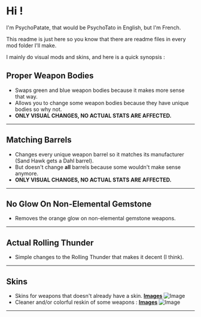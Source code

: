 # Hi !

I'm PsychoPatate,
that would be PsychoTato in English, but I'm French.

This readme is just here so you know that there are readme files in every mod folder I'll make.

I mainly do visual mods and skins, and here is a quick synopsis :

## Proper Weapon Bodies
- Swaps green and blue weapon bodies because it makes more sense that way.
- Allows you to change some weapon bodies because they have unique bodies so why not.
- **ONLY VISUAL CHANGES, NO ACTUAL STATS ARE AFFECTED.**

---
## Matching Barrels
- Changes every unique weapon barrel so it matches its manufacturer (Sand Hawk gets a Dahl barrel).
- But doesn't change **all** barrels because some wouldn't make sense anymore.
- **ONLY VISUAL CHANGES, NO ACTUAL STATS ARE AFFECTED.**

---
## No Glow On Non-Elemental Gemstone
- Removes the orange glow on non-elemental gemstone weapons.

---
## Actual Rolling Thunder
- Simple changes to the Rolling Thunder that makes it decent (I think).

---
## Skins
- Skins for weapons that doesn't already have a skin. **[Images](https://imgur.com/a/Z7q5ma1)**
![Image](https://i.imgur.com/fq9z1LR.jpg)
- Cleaner and/or colorful reskin of some weapons : **[Images](https://imgur.com/a/xyvMPoa)**
![Image](https://i.imgur.com/oeEkXkh.jpg)

---
